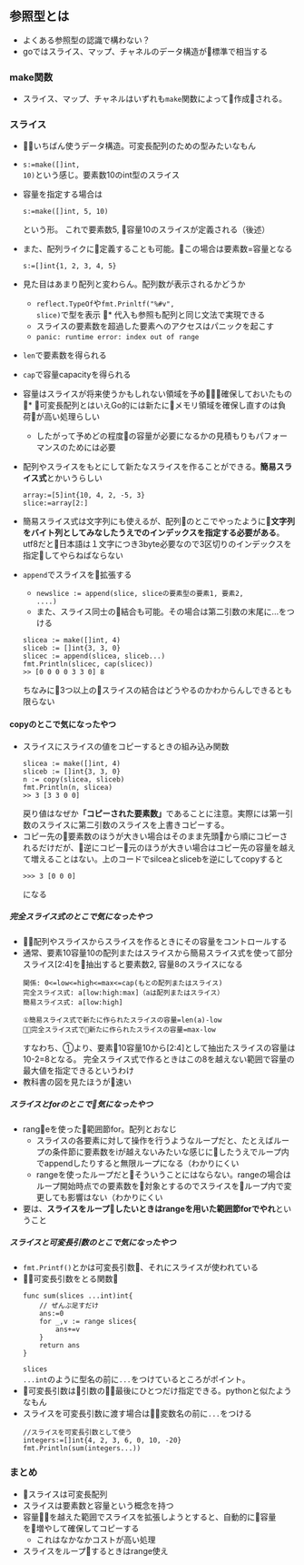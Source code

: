 ## 参照型とは
* よくある参照型の認識で構わない？
* goではスライス、マップ、チャネルのデータ構造が標準で相当する
### make関数
* スライス、マップ、チャネルはいずれも<code>make</code>関数によって作成される。
### スライス
* いちばん使うデータ構造。可変長配列のための型みたいなもん
* <code>s:=make([]int, 10)</code>という感じ。要素数10のint型のスライス
* 容量を指定する場合は
    ```
    s:=make([]int, 5, 10)
    ```
    という形。 これで要素数5, 容量10のスライスが定義される（後述）
* また、配列ライクに定義することも可能。この場合は要素数=容量となる
    ```
    s:=[]int{1, 2, 3, 4, 5}
    ```
* 見た目はあまり配列と変わらん。配列数が表示されるかどうか
    * <code>reflect.TypeOf</code>や<code>fmt.Prinltf("%#v", slice)</code>で型を表示
* 代入も参照も配列と同じ文法で実現できる
    * スライスの要素数を超過した要素へのアクセスはパニックを起こす
    * <code>panic: runtime error: index out of range</code>
* <code>len</code>で要素数を得られる
* <code>cap</code>で容量capacityを得られる
* 容量はスライスが将来使うかもしれない領域を予め確保しておいたもの
    * 可変長配列とはいえGo的には新たにメモリ領域を確保し直すのは負荷が高い処理らしい
    * したがって予めどの程度の容量が必要になるかの見積もりもパフォーマンスのためには必要
* 配列やスライスをもとにして新たなスライスを作ることができる。<b>簡易スライス式</b>とかいうらしい
    ```
    array:=[5]int{10, 4, 2, -5, 3}
    slice:=array[2:]
    ```  

* 簡易スライス式は文字列にも使えるが、配列のとこでやったように<b>文字列をバイト列としてみなしたうえでのインデックスを指定する必要がある</b>。utf8だと日本語は１文字につき3byte必要なので3区切りのインデックスを指定してやらねばならない
* <code>append</code>でスライスを拡張する
    * <code>newslice := append(slice, sliceの要素型の要素1, 要素2, ....)</code>
    * また、スライス同士の結合も可能。その場合は第二引数の末尾に...をつける
    ```
    slicea := make([]int, 4)
	sliceb := []int{3, 3, 0}
	slicec := append(slicea, sliceb...)
	fmt.Println(slicec, cap(slicec))
    >> [0 0 0 0 3 3 0] 8
    ```
    ちなみに3つ以上のスライスの結合はどうやるのかわからんしできるとも限らない

#### copyのとこで気になったやつ
* スライスにスライスの値をコピーするときの組み込み関数
    ```
    slicea := make([]int, 4)
    sliceb := []int{3, 3, 0}
    n := copy(slicea, sliceb)
    fmt.Println(n, slicea)
    >> 3 [3 3 0 0]
    ```
    戻り値はなぜか<b>「コピーされた要素数」</b>であることに注意。実際には第一引数のスライスに第二引数のスライスを上書きコピーする。
* コピー先の要素数のほうが大きい場合はそのまま先頭から順にコピーされるだけだが、逆にコピー元のほうが大きい場合はコピー先の容量を越えて増えることはない。上のコードでsilceaとslicebを逆にしてcopyすると
    ```
    >>> 3 [0 0 0]
    ```
    になる
##### 完全スライス式のとこで気になったやつ
* 配列やスライスからスライスを作るときにその容量をコントロールする
* 通常、要素10容量10の配列またはスライスから簡易スライス式を使って部分スライス[2:4]を抽出すると要素数2, 容量8のスライスになる
    ```
    関係: 0<=low<=high<=max<=cap(もとの配列またはスライス)
    完全スライス式: a[low:high:max]（aは配列またはスライス）
    簡易スライス式: a[low:high]

    ①簡易スライス式で新たに作られたスライスの容量=len(a)-low
    ②完全スライス式で新たに作られたスライスの容量=max-low
    ```
    すなわち、①より、要素10容量10から[2:4]として抽出たスライスの容量は10-2=8となる。
    完全スライス式で作るときはこの8を越えない範囲で容量の最大値を指定できるというわけ
* 教科書の図を見たほうが速い

##### スライスとforのとこで気になったやつ
* rangeを使った範囲節for。配列とおなじ
    * スライスの各要素に対して操作を行うようなループだと、たとえばループの条件節に要素数をiが越えないみたいな感じにしたうえでループ内でappendしたりすると無限ループになる（わかりにくい
    * rangeを使ったループだとそういうことにはならない。rangeの場合はループ開始時点での要素数を対象とするのでスライスをループ内で変更しても影響はない（わかりにくい
* 要は、<b>スライスをループしたいときはrangeを用いた範囲節forでやれ</b>ということ

##### スライスと可変長引数のとこで気になったやつ
* <code>fmt.Printf()</code>とかは可変長引数、それにスライスが使われている
* 可変長引数をとる関数
    ```
    func sum(slices ...int)int{
        // ぜんぶ足すだけ
        ans:=0
        for _,v := range slices{
            ans+=v
        }
        return ans
    }
    ```
    <code>slices ...int</code>のように型名の前に<code>...</code>をつけているところがポイント。
* 可変長引数は引数の最後にひとつだけ指定できる。pythonと似たようなもん
* スライスを可変長引数に渡す場合は変数名の前に<code>...</code>をつける
    ```
    //スライスを可変長引数として使う
    integers:=[]int{4, 2, 3, 6, 0, 10, -20}
    fmt.Println(sum(integers...))
    ```
### まとめ
* スライスは可変長配列
* スライスは要素数と容量という概念を持つ
* 容量を越えた範囲でスライスを拡張しようとすると、自動的に容量を増やして確保してコピーする
    * これはなかなかコストが高い処理
* スライスをループするときはrange使え